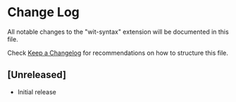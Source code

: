 # Change Log

All notable changes to the "wit-syntax" extension will be documented in this file.

Check [Keep a Changelog](http://keepachangelog.com/) for recommendations on how to structure this file.

## [Unreleased]

- Initial release